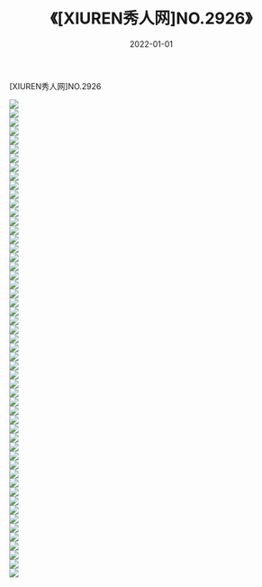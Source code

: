﻿---
layout: post
title:  《[XIUREN秀人网]NO.2926》
date:   2022-01-01
img: http://pic.660000.xyz/1:/秀人网/秀人网第03部分/[XIUREN秀人网]NO.2926/000.jpg
categories: [美女, 清纯, 唯美]
---

[XIUREN秀人网]NO.2926

 ![](http://pic.660000.xyz/1:/秀人网/秀人网第03部分/[XIUREN秀人网]NO.2926/001.jpg) <br>![](http://pic.660000.xyz/1:/秀人网/秀人网第03部分/[XIUREN秀人网]NO.2926/002.jpg) <br>![](http://pic.660000.xyz/1:/秀人网/秀人网第03部分/[XIUREN秀人网]NO.2926/003.jpg) <br>![](http://pic.660000.xyz/1:/秀人网/秀人网第03部分/[XIUREN秀人网]NO.2926/004.jpg) <br>![](http://pic.660000.xyz/1:/秀人网/秀人网第03部分/[XIUREN秀人网]NO.2926/005.jpg) <br>![](http://pic.660000.xyz/1:/秀人网/秀人网第03部分/[XIUREN秀人网]NO.2926/006.jpg) <br>![](http://pic.660000.xyz/1:/秀人网/秀人网第03部分/[XIUREN秀人网]NO.2926/007.jpg) <br>![](http://pic.660000.xyz/1:/秀人网/秀人网第03部分/[XIUREN秀人网]NO.2926/008.jpg) <br>![](http://pic.660000.xyz/1:/秀人网/秀人网第03部分/[XIUREN秀人网]NO.2926/009.jpg) <br>![](http://pic.660000.xyz/1:/秀人网/秀人网第03部分/[XIUREN秀人网]NO.2926/010.jpg) <br>![](http://pic.660000.xyz/1:/秀人网/秀人网第03部分/[XIUREN秀人网]NO.2926/011.jpg) <br>![](http://pic.660000.xyz/1:/秀人网/秀人网第03部分/[XIUREN秀人网]NO.2926/012.jpg) <br>![](http://pic.660000.xyz/1:/秀人网/秀人网第03部分/[XIUREN秀人网]NO.2926/013.jpg) <br>![](http://pic.660000.xyz/1:/秀人网/秀人网第03部分/[XIUREN秀人网]NO.2926/014.jpg) <br>![](http://pic.660000.xyz/1:/秀人网/秀人网第03部分/[XIUREN秀人网]NO.2926/015.jpg) <br>![](http://pic.660000.xyz/1:/秀人网/秀人网第03部分/[XIUREN秀人网]NO.2926/016.jpg) <br>![](http://pic.660000.xyz/1:/秀人网/秀人网第03部分/[XIUREN秀人网]NO.2926/017.jpg) <br>![](http://pic.660000.xyz/1:/秀人网/秀人网第03部分/[XIUREN秀人网]NO.2926/018.jpg) <br>![](http://pic.660000.xyz/1:/秀人网/秀人网第03部分/[XIUREN秀人网]NO.2926/019.jpg) <br>![](http://pic.660000.xyz/1:/秀人网/秀人网第03部分/[XIUREN秀人网]NO.2926/020.jpg) <br>![](http://pic.660000.xyz/1:/秀人网/秀人网第03部分/[XIUREN秀人网]NO.2926/021.jpg) <br>![](http://pic.660000.xyz/1:/秀人网/秀人网第03部分/[XIUREN秀人网]NO.2926/022.jpg) <br>![](http://pic.660000.xyz/1:/秀人网/秀人网第03部分/[XIUREN秀人网]NO.2926/023.jpg) <br>![](http://pic.660000.xyz/1:/秀人网/秀人网第03部分/[XIUREN秀人网]NO.2926/024.jpg) <br>![](http://pic.660000.xyz/1:/秀人网/秀人网第03部分/[XIUREN秀人网]NO.2926/025.jpg) <br>![](http://pic.660000.xyz/1:/秀人网/秀人网第03部分/[XIUREN秀人网]NO.2926/026.jpg) <br>![](http://pic.660000.xyz/1:/秀人网/秀人网第03部分/[XIUREN秀人网]NO.2926/027.jpg) <br>![](http://pic.660000.xyz/1:/秀人网/秀人网第03部分/[XIUREN秀人网]NO.2926/028.jpg) <br>![](http://pic.660000.xyz/1:/秀人网/秀人网第03部分/[XIUREN秀人网]NO.2926/029.jpg) <br>![](http://pic.660000.xyz/1:/秀人网/秀人网第03部分/[XIUREN秀人网]NO.2926/030.jpg) <br>![](http://pic.660000.xyz/1:/秀人网/秀人网第03部分/[XIUREN秀人网]NO.2926/031.jpg) <br>![](http://pic.660000.xyz/1:/秀人网/秀人网第03部分/[XIUREN秀人网]NO.2926/032.jpg) <br>![](http://pic.660000.xyz/1:/秀人网/秀人网第03部分/[XIUREN秀人网]NO.2926/033.jpg) <br>![](http://pic.660000.xyz/1:/秀人网/秀人网第03部分/[XIUREN秀人网]NO.2926/034.jpg) <br>![](http://pic.660000.xyz/1:/秀人网/秀人网第03部分/[XIUREN秀人网]NO.2926/035.jpg) <br>![](http://pic.660000.xyz/1:/秀人网/秀人网第03部分/[XIUREN秀人网]NO.2926/036.jpg) <br>![](http://pic.660000.xyz/1:/秀人网/秀人网第03部分/[XIUREN秀人网]NO.2926/037.jpg) <br>![](http://pic.660000.xyz/1:/秀人网/秀人网第03部分/[XIUREN秀人网]NO.2926/038.jpg) <br>![](http://pic.660000.xyz/1:/秀人网/秀人网第03部分/[XIUREN秀人网]NO.2926/039.jpg) <br>![](http://pic.660000.xyz/1:/秀人网/秀人网第03部分/[XIUREN秀人网]NO.2926/040.jpg) <br>![](http://pic.660000.xyz/1:/秀人网/秀人网第03部分/[XIUREN秀人网]NO.2926/041.jpg) <br>![](http://pic.660000.xyz/1:/秀人网/秀人网第03部分/[XIUREN秀人网]NO.2926/042.jpg) <br>![](http://pic.660000.xyz/1:/秀人网/秀人网第03部分/[XIUREN秀人网]NO.2926/043.jpg) <br>![](http://pic.660000.xyz/1:/秀人网/秀人网第03部分/[XIUREN秀人网]NO.2926/044.jpg) <br>![](http://pic.660000.xyz/1:/秀人网/秀人网第03部分/[XIUREN秀人网]NO.2926/045.jpg) <br>![](http://pic.660000.xyz/1:/秀人网/秀人网第03部分/[XIUREN秀人网]NO.2926/046.jpg) <br>![](http://pic.660000.xyz/1:/秀人网/秀人网第03部分/[XIUREN秀人网]NO.2926/047.jpg) <br>![](http://pic.660000.xyz/1:/秀人网/秀人网第03部分/[XIUREN秀人网]NO.2926/048.jpg) <br>![](http://pic.660000.xyz/1:/秀人网/秀人网第03部分/[XIUREN秀人网]NO.2926/049.jpg) <br>![](http://pic.660000.xyz/1:/秀人网/秀人网第03部分/[XIUREN秀人网]NO.2926/050.jpg) <br>![](http://pic.660000.xyz/1:/秀人网/秀人网第03部分/[XIUREN秀人网]NO.2926/051.jpg) <br>![](http://pic.660000.xyz/1:/秀人网/秀人网第03部分/[XIUREN秀人网]NO.2926/052.jpg) <br>![](http://pic.660000.xyz/1:/秀人网/秀人网第03部分/[XIUREN秀人网]NO.2926/053.jpg) <br>